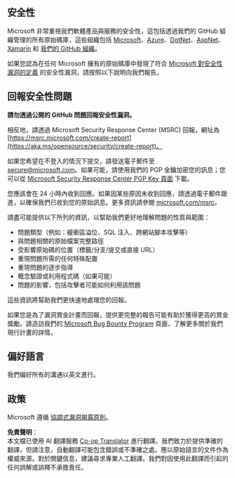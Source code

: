 <!--
CO_OP_TRANSLATOR_METADATA:
{
  "original_hash": "a583f49d359c7ebba61433e4dfcd05a9",
  "translation_date": "2025-08-26T07:55:24+00:00",
  "source_file": "SECURITY.md",
  "language_code": "mo"
}
-->
## 安全性

Microsoft 非常重視我們軟體產品與服務的安全性，這包括透過我們的 GitHub 組織管理的所有原始碼庫，這些組織包括 [Microsoft](https://github.com/Microsoft)、[Azure](https://github.com/Azure)、[DotNet](https://github.com/dotnet)、[AspNet](https://github.com/aspnet)、[Xamarin](https://github.com/xamarin) 和 [我們的 GitHub 組織](https://opensource.microsoft.com/)。

如果您認為在任何 Microsoft 擁有的原始碼庫中發現了符合 [Microsoft 對安全性漏洞的定義](https://aka.ms/opensource/security/definition) 的安全性漏洞，請按照以下說明向我們報告。

## 回報安全性問題

**請勿透過公開的 GitHub 問題回報安全性漏洞。**

相反地，請透過 Microsoft Security Response Center (MSRC) 回報，網址為 [https://msrc.microsoft.com/create-report](https://aka.ms/opensource/security/create-report)。

如果您希望在不登入的情況下提交，請發送電子郵件至 [secure@microsoft.com](mailto:secure@microsoft.com)。如果可能，請使用我們的 PGP 金鑰加密您的訊息；您可以從 [Microsoft Security Response Center PGP Key 頁面](https://aka.ms/opensource/security/pgpkey) 下載。

您應該會在 24 小時內收到回應。如果因某些原因未收到回應，請透過電子郵件跟進，以確保我們已收到您的原始訊息。更多資訊請參閱 [microsoft.com/msrc](https://aka.ms/opensource/security/msrc)。

請盡可能提供以下所列的資訊，以幫助我們更好地理解問題的性質與範圍：

  * 問題類型（例如：緩衝區溢位、SQL 注入、跨網站腳本攻擊等）
  * 與問題相關的原始檔案完整路徑
  * 受影響原始碼的位置（標籤/分支/提交或直接 URL）
  * 重現問題所需的任何特殊配置
  * 重現問題的逐步指導
  * 概念驗證或利用程式碼（如果可能）
  * 問題的影響，包括攻擊者可能如何利用該問題

這些資訊將幫助我們更快速地處理您的回報。

如果您是為了漏洞賞金計畫而回報，提供更完整的報告可能有助於獲得更高的賞金獎勵。請造訪我們的 [Microsoft Bug Bounty Program](https://aka.ms/opensource/security/bounty) 頁面，了解更多關於我們現行計畫的詳情。

## 偏好語言

我們偏好所有的溝通以英文進行。

## 政策

Microsoft 遵循 [協調式漏洞揭露原則](https://aka.ms/opensource/security/cvd)。

**免責聲明**：  
本文檔已使用 AI 翻譯服務 [Co-op Translator](https://github.com/Azure/co-op-translator) 進行翻譯。我們致力於提供準確的翻譯，但請注意，自動翻譯可能包含錯誤或不準確之處。應以原始語言的文件作為權威來源。對於關鍵信息，建議尋求專業人工翻譯。我們對因使用此翻譯而引起的任何誤解或誤釋不承擔責任。